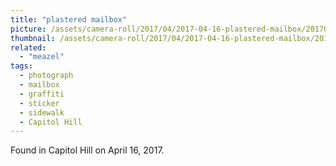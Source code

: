 ```yaml
---
title: "plastered mailbox"
picture: /assets/camera-roll/2017/04/2017-04-16-plastered-mailbox/20170416_220324000_iOS.jpg
thumbnail: /assets/camera-roll/2017/04/2017-04-16-plastered-mailbox/20170416_220324000_iOS-thumbnail.jpg
related:
  - "meazel"
tags:
  - photograph
  - mailbox
  - graffiti
  - sticker
  - sidewalk
  - Capitol Hill
---
```

Found in Capitol Hill on April 16, 2017.